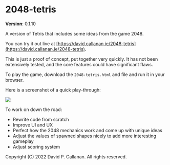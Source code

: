 # 2048-tetris

**Version**: 0.1.10

A version of Tetris that includes some ideas from the game 2048.

You can try it out live at [https://david.callanan.ie/2048-tetris](https://david.callanan.ie/2048-tetris).

This is just a proof of concept, put together very quickly. It has not been extensively tested, and the core features could have significant flaws.

To play the game, download the `2048-tetris.html` and file and run it in your browser.

Here is a screenshot of a quick play-through:

![](https://i.imgur.com/kc6jE1p.png)

To work on down the road:

 - Rewrite code from scratch
 - Improve UI and UX
 - Perfect how the 2048 mechanics work and come up with unique ideas
 - Adjust the values of spawned shapes nicely to add more interesting gameplay
 - Adjust scoring system

Copyright (C) 2022 David P. Callanan. All rights reserved.
